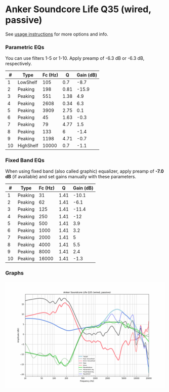 # Anker Soundcore Life Q35 (wired, passive)
See [usage instructions](https://github.com/jaakkopasanen/AutoEq#usage) for more options and info.

### Parametric EQs
You can use filters 1-5 or 1-10. Apply preamp of -6.3 dB or -6.3 dB, respectively.

|   # | Type      |   Fc (Hz) |    Q |   Gain (dB) |
|-----|-----------|-----------|------|-------------|
|   1 | LowShelf  |       105 | 0.7  |        -8.7 |
|   2 | Peaking   |       198 | 0.81 |       -15.9 |
|   3 | Peaking   |       551 | 1.38 |         4.9 |
|   4 | Peaking   |      2608 | 0.34 |         6.3 |
|   5 | Peaking   |      3909 | 2.75 |         0.1 |
|   6 | Peaking   |        45 | 1.63 |        -0.3 |
|   7 | Peaking   |        79 | 4.77 |         1.5 |
|   8 | Peaking   |       133 | 6    |        -1.4 |
|   9 | Peaking   |      1198 | 4.71 |        -0.7 |
|  10 | HighShelf |     10000 | 0.7  |        -1.1 |

### Fixed Band EQs
When using fixed band (also called graphic) equalizer, apply preamp of **-7.0 dB** (if available) and set gains manually with these parameters.

|   # | Type    |   Fc (Hz) |    Q |   Gain (dB) |
|-----|---------|-----------|------|-------------|
|   1 | Peaking |        31 | 1.41 |       -10.1 |
|   2 | Peaking |        62 | 1.41 |        -6.1 |
|   3 | Peaking |       125 | 1.41 |       -11.4 |
|   4 | Peaking |       250 | 1.41 |       -12   |
|   5 | Peaking |       500 | 1.41 |         3.9 |
|   6 | Peaking |      1000 | 1.41 |         3.2 |
|   7 | Peaking |      2000 | 1.41 |         5   |
|   8 | Peaking |      4000 | 1.41 |         5.5 |
|   9 | Peaking |      8000 | 1.41 |         2.4 |
|  10 | Peaking |     16000 | 1.41 |        -1.3 |

### Graphs
![](./Anker%20Soundcore%20Life%20Q35%20(wired,%20passive).png)
